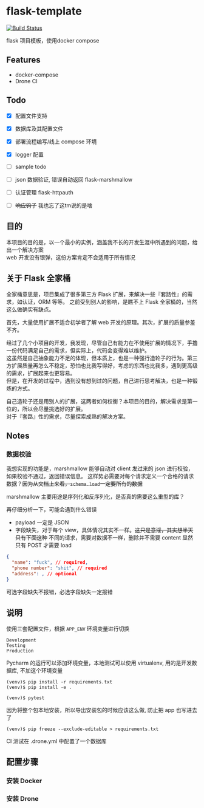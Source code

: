 # flask-template
[![Build Status](http://101.132.32.187:8000/api/badges/czy1996/flask-template/status.svg)](http://101.132.32.187:8000/czy1996/flask-template)

flask 项目模板，使用docker compose

## Features

- docker-compose
- Drone CI

## Todo

- [x] 配置文件支持
- [x] 数据库及其配置文件
- [x] 部署流程编写/线上 compose 环境
- [x] logger 配置
- [ ] sample todo 
- [ ] json 数据验证, 错误自动返回 flask-marshmallow
- [ ] 认证管理 flask-httpauth
- [ ] ~~响应钩子~~ 我也忘了这tm说的是啥


## 目的
本项目的目的是，以一个最小的实例，涵盖我不长的开发生涯中所遇到的问题，给出一个解决方案  
web 开发没有银弹，这份方案肯定不会适用于所有情况  

## 关于 Flask 全家桶
全家桶意思是，项目集成了很多第三方 Flask 扩展，来解决一些『套路性』的需求，如认证，ORM 等等。
之前受到别人的影响，是瞧不上 Flask 全家桶的，当然这么做确实有缺点。  

首先，大量使用扩展不适合初学者了解 web 开发的原理。其次，扩展的质量参差不齐。

经过了几个小项目的开发，我发现，尽管自己有能力在不使用扩展的情况下，手撸一份代码满足自己的需求，但实际上，代码会变得难以维护。  
这虽然是自己抽象能力不足的体现，但本质上，也是一种强行造轮子的行为。第三方扩展质量再怎么不稳定，恐怕也比我写得好，考虑的东西也比我多，遇到更高级的需求，扩展起来也更容易。  
但是，在开发的过程中，遇到没有想到过的问题，自己进行思考解决，也是一种锻炼的方式。

自己造轮子还是用别人的扩展，这两者如何权衡？本项目的目的，解决需求是第一位的，所以会尽量挑选好的扩展。  
对于『套路』性的需求，尽量探索成熟的解决方案。


## Notes

### 数据校验

我想实现的功能是，marshmallow 能够自动对 client 发过来的 json 进行校验，如果校验不通过，返回错误信息。
这样势必需要对每个请求定义一个合格的请求数据？~~因为从文档上来看，`schema.load`一定要所有的数据~~

marshmallow 主要用途是序列化和反序列化，是否真的需要这么重型的库？

再仔细分析一下，可能会遇到什么错误

- payload 一定是 JSON
- 字段缺失，对于每个 view，具体情况其实不一样。~~这只是意淫，其实想半天只有下面这种~~
不同的请求，需要对数据不一样，删除并不需要 content
显然只有 POST 才需要 load

```json
{
  "name": "fuck", // required,  
  "phone number": "shit", // required
  "address": , // optional
}
```

可选字段缺失不报错，必选字段缺失一定报错

## 说明

使用三套配置文件，根据 `APP_ENV` 环境变量进行切换

```shell
Development
Testing
Production
```

Pycharm 的运行可以添加环境变量，本地测试可以使用 virtualenv, 用的是开发数据库, 不加这个环境变量

```shell
(venv)$ pip install -r requirements.txt
(venv)$ pip install -e .

(venv)$ pytest
```

因为将整个包本地安装，所以导出安装包的时候应该这么做, 防止把 app 也写进去了

```shell
(venv)$ pip freeze --exclude-editable > requirements.txt
```

CI 测试在 .drone.yml 中配置了一个数据库

## 配置步骤

### 安装 Docker

### 安装 Drone



